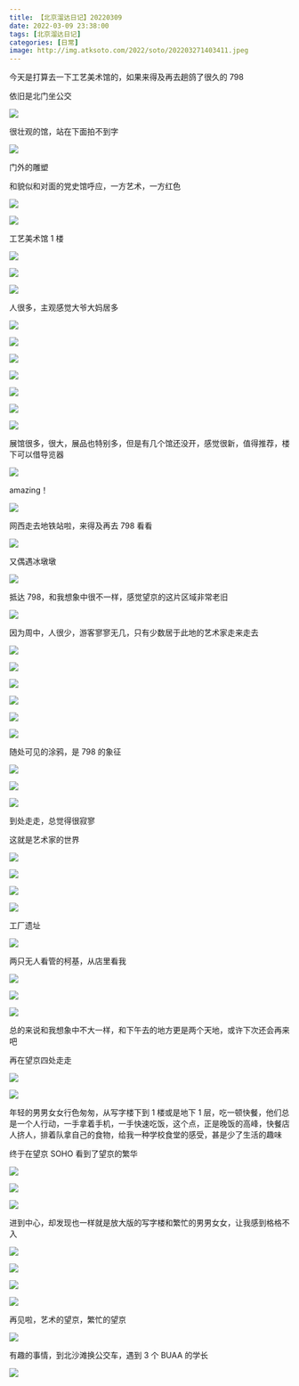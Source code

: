 ```yaml
---
title: 【北京溜达日记】20220309
date: 2022-03-09 23:38:00
tags: [北京溜达日记]
categories: [日常]
image: http://img.atksoto.com/2022/soto/202203271403411.jpeg
---
```


今天是打算去一下工艺美术馆的，如果来得及再去趟鸽了很久的 798

依旧是北门坐公交

![](http://img.atksoto.com/2022/soto/202203271346460.jpeg)

很壮观的馆，站在下面拍不到字

![](http://img.atksoto.com/2022/soto/202203271346418.jpeg)

门外的雕塑

和貌似和对面的党史馆呼应，一方艺术，一方红色

![](http://img.atksoto.com/2022/soto/202203271347527.jpeg)

![](http://img.atksoto.com/2022/soto/202203271348221.jpeg)

工艺美术馆 1 楼

![](http://img.atksoto.com/2022/soto/202203271348665.jpeg)

![](http://img.atksoto.com/2022/soto/202203271348726.jpeg)

![](http://img.atksoto.com/2022/soto/202203271348919.jpeg)

人很多，主观感觉大爷大妈居多

![](http://img.atksoto.com/2022/soto/202203271348667.jpeg)

![](http://img.atksoto.com/2022/soto/202203271348724.jpeg)

![](http://img.atksoto.com/2022/soto/202203271349864.jpeg)

![](http://img.atksoto.com/2022/soto/202203271349682.jpeg)

![](http://img.atksoto.com/2022/soto/202203271349367.jpeg)

![](http://img.atksoto.com/2022/soto/202203271349583.jpeg)

![](http://img.atksoto.com/2022/soto/202203271349163.jpeg)

展馆很多，很大，展品也特别多，但是有几个馆还没开，感觉很新，值得推荐，楼下可以借导览器

![](http://img.atksoto.com/2022/soto/202203271350089.jpeg)

amazing！

![](http://img.atksoto.com/2022/soto/202203271351881.jpeg)

网西走去地铁站啦，来得及再去 798 看看

![](http://img.atksoto.com/2022/soto/202203271351445.jpeg)

又偶遇冰墩墩

![](http://img.atksoto.com/2022/soto/202203271351257.jpeg)

抵达 798，和我想象中很不一样，感觉望京的这片区域非常老旧

![](http://img.atksoto.com/2022/soto/202203271352564.jpeg)

因为周中，人很少，游客寥寥无几，只有少数居于此地的艺术家走来走去

![](http://img.atksoto.com/2022/soto/202203271352438.jpeg)

![](http://img.atksoto.com/2022/soto/202203271353629.jpeg)

![](http://img.atksoto.com/2022/soto/202203271353870.jpeg)

![](http://img.atksoto.com/2022/soto/202203271353282.jpeg)

![](http://img.atksoto.com/2022/soto/202203271353128.jpeg)

![](http://img.atksoto.com/2022/soto/202203271353030.jpeg)

随处可见的涂鸦，是 798 的象征

![](http://img.atksoto.com/2022/soto/202203271354064.jpeg)

![](http://img.atksoto.com/2022/soto/202203271354036.jpeg)

![](http://img.atksoto.com/2022/soto/202203271354020.jpeg)

到处走走，总觉得很寂寥

这就是艺术家的世界

![](http://img.atksoto.com/2022/soto/202203271354276.jpeg)

![](http://img.atksoto.com/2022/soto/202203271354757.jpeg)

![](http://img.atksoto.com/2022/soto/202203271354509.jpeg)

![](http://img.atksoto.com/2022/soto/202203271355416.jpeg)

工厂遗址

![](http://img.atksoto.com/2022/soto/202203271355276.jpeg)

两只无人看管的柯基，从店里看我

![](http://img.atksoto.com/2022/soto/202203271355574.jpeg)

![](http://img.atksoto.com/2022/soto/202203271355604.jpeg)

![](http://img.atksoto.com/2022/soto/202203271356337.jpeg)

总的来说和我想象中不大一样，和下午去的地方更是两个天地，或许下次还会再来吧

再在望京四处走走

![](http://img.atksoto.com/2022/soto/202203271356315.jpeg)

![](http://img.atksoto.com/2022/soto/202203271357017.jpeg)

年轻的男男女女行色匆匆，从写字楼下到 1 楼或是地下 1 层，吃一顿快餐，他们总是一个人行动，一手拿着手机，一手快速吃饭，这个点，正是晚饭的高峰，快餐店人挤人，排着队拿自己的食物，给我一种学校食堂的感受，甚是少了生活的趣味

终于在望京 SOHO 看到了望京的繁华

![](http://img.atksoto.com/2022/soto/202203271359167.jpeg)

![](http://img.atksoto.com/2022/soto/202203271403321.jpeg)

![](http://img.atksoto.com/2022/soto/202203271359701.jpeg)

进到中心，却发现也一样就是放大版的写字楼和繁忙的男男女女，让我感到格格不入

![](http://img.atksoto.com/2022/soto/202203271400599.jpeg)

![](http://img.atksoto.com/2022/soto/202203271400005.jpeg)

![](http://img.atksoto.com/2022/soto/202203271400142.jpeg)

![](http://img.atksoto.com/2022/soto/202203271401412.jpeg)

再见啦，艺术的望京，繁忙的望京

![](http://img.atksoto.com/2022/soto/202203271401094.jpeg)

有趣的事情，到北沙滩换公交车，遇到 3 个 BUAA 的学长

![](http://img.atksoto.com/2022/soto/202203271401556.jpeg)
